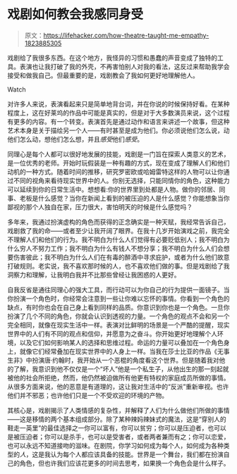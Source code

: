 # 戏剧如何教会我感同身受

> 原文：<https://lifehacker.com/how-theatre-taught-me-empathy-1823885305>

戏剧给了我很多东西。在这个地方，我怪异的习惯和愚蠢的声音变成了独特的工具。表演也让我打破了我的外壳，不再害怕别人对我的看法，这反过来帮助我学会接受和做我自己。但最重要的是，戏剧教会了我如何更好地理解他人。

Watch

对许多人来说，表演看起来只是简单地背台词，并在你说的时候保持好看。在某种程度上，这在好莱坞的作品中可能是真实的，但是对于大多数演员来说，这个过程有更多的内容。有一个转变。表演首先是通过动作和语言来讲述一个故事，但这种艺术本身是关于描绘另一个人——有时甚至是成为他们。你必须说他们怎么说，动他们怎么动，想他们怎么想，并且*感受*他们*感受*。

同理心是每个人都可以很好地发展的技能，戏剧是一门旨在探索人类意义的艺术，是一位优秀的老师。开始时玩假装是一种有趣的方式，现在变成了理解人们和他们动机的一种方式。随着时间的推移，研究罗密欧或哈姆雷特这样的人物可以让你通过不同的视角来看待现实世界中的人。你别无选择，只能同情你的角色，这种能力可以延续到你的日常生活中。想想看:你的世界里到处都是人物。做你的邻居、同事、老板是什么感觉？当你在新闻上看到的被压迫的人是什么感觉？你能想象当你鄙视的那个人独自在家，压力很大，害怕明天的时候是什么感觉吗？

多年来，我通过扮演虚构的角色而获得的正念确实是一种天赋，我经常告诉自己，戏剧救了我的命——或者至少让我开阔了眼界。在我十几岁开始演戏之前，我完全不理解人们和他们的行为。我不明白为什么人们觉得有必要贬低别人；我不明白为什么穷人不努力工作；我不明白为什么有钱人不想分享；我不明白为什么人们会想要伤害彼此；我不明白为什么人们在有毒的醉酒中寻求庇护，或者为什么他们故意打破规则。老实说，我不喜欢那时候的人，也不喜欢他们做的事。但是戏剧给了我洞察力和理解，让我明白我并不比那些曾经让我困惑的人更好。

自我反省是通往同理心的强大工具，而行动可以为你自己的行为提供一面镜子。当你扮演一个角色时，你经常会注意到一些让你难以忘怀的事情。你看到一个角色的缺点，有时你也会在自己身上看到同样的品质。你意识到你也是一个角色。一旦你扮演了几个不同的角色，你就会认识到透视的力量。一个角色的观点不会和另一个完全相同，就像在现实生活中一样。表演对比鲜明的场景是一个严酷的提醒，现实世界中的人们有不同的观点和信仰，并愿意为之奋斗。你开始更好地理解个人环境，以及它们如何影响某人的选择和思维过程。命运的力量可以叠加在一个角色身上，就像它们经常叠加在现实世界中的人身上一样。当我在莎士比亚的作品《无事生非》中扮演唐·约翰时，我开始从一个恶棍的角度看这个世界。但是随着我对他的了解，我意识到他不仅仅是一个“坏人”他是一个私生子，从他出生的那一刻起就被他的社会所拒绝，然而，他仍然被迫做所有他更有特权的家庭成员所做的事情。从很多方面来说，他的恶意是有道理的，这让我对生活中的“反派”重新审视。也许他们并不邪恶；也许他们只是一个不受欢迎的环境的产物。

其核心是，戏剧揭示了人类情感的复杂性，并解释了人们为什么做他们所做的事情——这是移情的两个基本组成部分。除了某种辣妈辣妹式的魔法，这是“穿别人的鞋走一英里”的最佳选择之一你可以富有，你可以贫穷；你可以是压迫者，也可以是被压迫者；你可以是杀手，也可以是受害者，或者两者兼而有之；你可以恋爱，也可以永远不知道接吻的滋味。在剧院，你学习如何成为每个人，如何成为各种类型的*人*，这是我认为每个人都应该具备的技能。世界是一个舞台，我们都在扮演自己的角色，但也许我们应该花更多的时间去思考，如果换一个角色会是什么样子。
